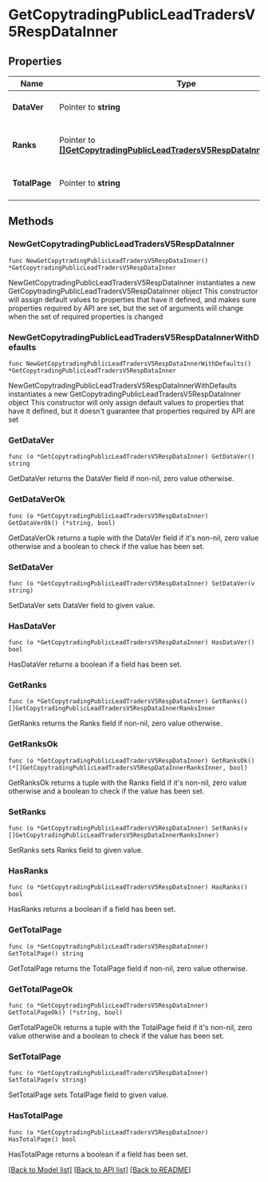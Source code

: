 # GetCopytradingPublicLeadTradersV5RespDataInner

## Properties

Name | Type | Description | Notes
------------ | ------------- | ------------- | -------------
**DataVer** | Pointer to **string** | Data version | [optional] [default to ""]
**Ranks** | Pointer to [**[]GetCopytradingPublicLeadTradersV5RespDataInnerRanksInner**](GetCopytradingPublicLeadTradersV5RespDataInnerRanksInner.md) | The rank information of lead traders | [optional] 
**TotalPage** | Pointer to **string** | Total number of pages | [optional] [default to ""]

## Methods

### NewGetCopytradingPublicLeadTradersV5RespDataInner

`func NewGetCopytradingPublicLeadTradersV5RespDataInner() *GetCopytradingPublicLeadTradersV5RespDataInner`

NewGetCopytradingPublicLeadTradersV5RespDataInner instantiates a new GetCopytradingPublicLeadTradersV5RespDataInner object
This constructor will assign default values to properties that have it defined,
and makes sure properties required by API are set, but the set of arguments
will change when the set of required properties is changed

### NewGetCopytradingPublicLeadTradersV5RespDataInnerWithDefaults

`func NewGetCopytradingPublicLeadTradersV5RespDataInnerWithDefaults() *GetCopytradingPublicLeadTradersV5RespDataInner`

NewGetCopytradingPublicLeadTradersV5RespDataInnerWithDefaults instantiates a new GetCopytradingPublicLeadTradersV5RespDataInner object
This constructor will only assign default values to properties that have it defined,
but it doesn't guarantee that properties required by API are set

### GetDataVer

`func (o *GetCopytradingPublicLeadTradersV5RespDataInner) GetDataVer() string`

GetDataVer returns the DataVer field if non-nil, zero value otherwise.

### GetDataVerOk

`func (o *GetCopytradingPublicLeadTradersV5RespDataInner) GetDataVerOk() (*string, bool)`

GetDataVerOk returns a tuple with the DataVer field if it's non-nil, zero value otherwise
and a boolean to check if the value has been set.

### SetDataVer

`func (o *GetCopytradingPublicLeadTradersV5RespDataInner) SetDataVer(v string)`

SetDataVer sets DataVer field to given value.

### HasDataVer

`func (o *GetCopytradingPublicLeadTradersV5RespDataInner) HasDataVer() bool`

HasDataVer returns a boolean if a field has been set.

### GetRanks

`func (o *GetCopytradingPublicLeadTradersV5RespDataInner) GetRanks() []GetCopytradingPublicLeadTradersV5RespDataInnerRanksInner`

GetRanks returns the Ranks field if non-nil, zero value otherwise.

### GetRanksOk

`func (o *GetCopytradingPublicLeadTradersV5RespDataInner) GetRanksOk() (*[]GetCopytradingPublicLeadTradersV5RespDataInnerRanksInner, bool)`

GetRanksOk returns a tuple with the Ranks field if it's non-nil, zero value otherwise
and a boolean to check if the value has been set.

### SetRanks

`func (o *GetCopytradingPublicLeadTradersV5RespDataInner) SetRanks(v []GetCopytradingPublicLeadTradersV5RespDataInnerRanksInner)`

SetRanks sets Ranks field to given value.

### HasRanks

`func (o *GetCopytradingPublicLeadTradersV5RespDataInner) HasRanks() bool`

HasRanks returns a boolean if a field has been set.

### GetTotalPage

`func (o *GetCopytradingPublicLeadTradersV5RespDataInner) GetTotalPage() string`

GetTotalPage returns the TotalPage field if non-nil, zero value otherwise.

### GetTotalPageOk

`func (o *GetCopytradingPublicLeadTradersV5RespDataInner) GetTotalPageOk() (*string, bool)`

GetTotalPageOk returns a tuple with the TotalPage field if it's non-nil, zero value otherwise
and a boolean to check if the value has been set.

### SetTotalPage

`func (o *GetCopytradingPublicLeadTradersV5RespDataInner) SetTotalPage(v string)`

SetTotalPage sets TotalPage field to given value.

### HasTotalPage

`func (o *GetCopytradingPublicLeadTradersV5RespDataInner) HasTotalPage() bool`

HasTotalPage returns a boolean if a field has been set.


[[Back to Model list]](../README.md#documentation-for-models) [[Back to API list]](../README.md#documentation-for-api-endpoints) [[Back to README]](../README.md)


